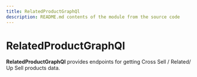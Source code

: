 ```yaml
---
title: RelatedProductGraphQl
description: README.md contents of the module from the source code
---
```


# RelatedProductGraphQl

**RelatedProductGraphQl** provides endpoints for getting  Cross Sell / Related/ Up Sell products data.